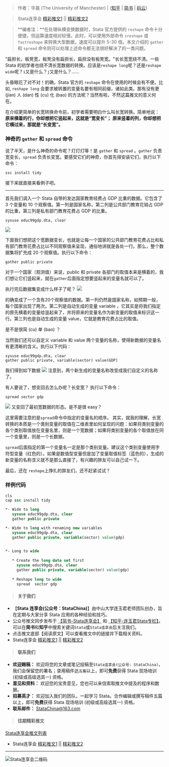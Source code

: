 
> 作者：华晨 (The University of Manchester) | ([知乎](https://zhuanlan.zhihu.com/arlion) | [简书](http://www.jianshu.com/u/69a30474ef33) | [码云](https://gitee.com/arlionn))

> Stata连享会 [精彩推文1](https://gitee.com/arlionn/stata_training/blob/master/README.md)  || [精彩推文2](https://github.com/arlionn/stata/blob/master/README.md)

> **编者注：**在处理纵横变换数据时，Stata 官方提供的 `reshape` 命令十分便捷，但运算速度相对较慢。此时，可以使用外部命令 `sreshape` 或 `fastreshape` 来转换大型数据，速度可以提升 5-30 倍。本文介绍的 `gather` 和 `spread` 命令则可以处理上述命令都无法很好解决了的一类问题。

"扁担长，板凳宽，板凳没有扁担长，扁担没有板凳宽。"长长宽宽绕不清。一些 Stata 的初学者也绕不清长宽数据的转换。应该是`reshape long`呢？还是`reshape wide`呢？`i`又是什么？`j`又是什么？……

头昏眼花了对不对！的确，Stata 官方的 `reshape` 命令在使用的时候会有不便。比如, `reshape long` 会要求被转置的变量名要有相同前缀，诸如此类。那有没有更 (jian) 人 (dan) 性 (cu) 化 (bao) 的方法呢？当然有啦，不然这篇推文的意义何在。

在介绍更简单的长宽转换命令前，初学者需要明白什么叫长宽转换。简单地说：
**原来横着的行，你却想把它竖起来，这就是“宽变长”；**
**原来竖着的列，你却想把它横过来，那就是“长变宽”。**

### 神奇的  `gather` 和 `spread` 命令

说了半天，是什么神奇的命令呢？灯灯灯等！是 `gather` 和 `spread` 。`gather` 负责宽变长，`spread` 负责长变宽。要感受它们的神奇，你首先得安装它们，执行以下命令：
```
ssc install tidy
```
接下来就直接来看例子吧。

---
首先我们调入一个 Stata 自带的发达国家教育经费占 GDP 比重的数据。它包含了 3 个变量和 10 个观察值。第一列是国家名称，第二列是公共部门教育花销占 GDP 的比重，第三列是私有部门教育花费占 GDP 的比重。
```
sysuse educ99gdp.dta, clear
```
![](http://upload-images.jianshu.io/upload_images/9797551-93cecf14d79c611b.PNG?imageMogr2/auto-orient/strip%7CimageView2/2/w/1240)

下面我们想把这个宽数据变长，也就是让每一个国家的公共部门教育花费占比和私有部门教育花费占比以不同观察值来呈现，通俗地讲就是各处一行。那么，整个数据集将扩充成 20 个观察值。执行以下命令：
```
gather public private
```
对于一个国家（观测值）来说，public 和 private 各部门的取值本来是横着的，我们想让它们竖起来，就在`gather`后面指定想要竖起来的变量名就可以了。

执行完后数据集变成什么样子了呢？
![](http://upload-images.jianshu.io/upload_images/9797551-92a010ce781eebd5.PNG?imageMogr2/auto-orient/strip%7CimageView2/2/w/1240)

的确变成了一个含有20个观察值的数据。第一列仍然是国家名称，如预期一般，每个国家出现了两次。第二列是自动生成的变量 variable ，它其实是将我们指定的原先横着的变量给竖起来了，并将原来的变量名作为新变量的取值来标识这一行。第三列也是自动生成的变量 value，它就是教育花费占比的取值。

是不是很简 (cu) 单 (bao) ？

当然我们还可以自定义 variable 和 value 两个变量的名称，使得新数据的变量名有更清晰的含义。执行以下代码：
```
sysuse educ99gdp.dta, clear
gather public private, variable(sector) value(GDP)
```
我们得到如下数据
![](http://upload-images.jianshu.io/upload_images/9797551-ffb7ed4fd1986608.PNG?imageMogr2/auto-orient/strip%7CimageView2/2/w/1240)
注意到，两个新生成的变量名称改变成我们自定义的名称了。

有人要说了，想变回去怎么办呢？长变宽？ 执行以下命令：
```
spread sector gdp
```
![](http://upload-images.jianshu.io/upload_images/9797551-eed79982adc09145.PNG?imageMogr2/auto-orient/strip%7CimageView2/2/w/1240)
又变回了最初宽数据的形态。是不是很 easy？

这里需要注意的是`spread`命令中指定的变量名的顺序。 其实，就我的理解，长宽转换的本质是一个类别变量的取值在二维表里如何呈现的问题：如果将类别变量的各个类别取值放在变量名里，则是一个宽数据；如果将类别变量的各个取值放在同一个变量里，则是一个长数据。

`spread`后面指定的第一个变量名一定是那个类别变量。建议这个类别变量使用字符型变量（红色的）。如果是数值型变量但是加了变量取值标签（蓝色的），生成的新变量的名称含义就不是那么直接了，有兴趣的胖友可以自己试一下。

最后，还在 `reshape`上挣扎的胖友们，还不赶紧试试？


### 样例代码

```stata
cls
cap ssc install tidy

*- Wide to long
   sysuse educ99gdp.dta, clear
   gather public private

*- Wide to long with renaming new variables
   sysuse educ99gdp.dta, clear
   gather public private, variable(sector) value(gdp)

   
*- Long to wide
   
   * Create the long data set first
     sysuse educ99gdp.dta, clear
     gather public private, variable(sector) value(gdp)
   
   * Reshape long to wide
     spread  sector gdp
```


>#### 关于我们

- 【**Stata 连享会(公众号：StataChina)**】由中山大学连玉君老师团队创办，旨在定期与大家分享 Stata 应用的各种经验和技巧。
- 公众号推文同步发布于 [【简书-Stata连享会】](https://www.jianshu.com/u/69a30474ef33) 和 [【知乎-连玉君Stata专栏】](https://zhuanlan.zhihu.com/arlion)。可以在**简书**和**知乎**中搜索关键词`Stata`或`Stata连享会`后关注我们。
- 点击推文底部【阅读原文】可以查看推文中的链接并下载相关资料。
- Stata连享会 [精彩推文1](https://gitee.com/arlionn/stata_training/blob/master/README.md)  || [精彩推文2](https://github.com/arlionn/stata/blob/master/README.md)

>#### 联系我们

- **欢迎赐稿：** 欢迎将您的文章或笔记投稿至`Stata连享会(公众号: StataChina)`，我们会保留您的署名；录用稿件达`五篇`以上，即可**免费**获得 Stata 现场培训 (初级或高级选其一) 资格。
- **意见和资料：** 欢迎您的宝贵意见，您也可以来信索取推文中提及的程序和数据。
- **招募英才：** 欢迎加入我们的团队，一起学习 Stata。合作编辑或撰写稿件五篇以上，即可**免费**获得 Stata 现场培训 (初级或高级选其一) 资格。
- **联系邮件：** StataChina@163.com

>#### 往期精彩推文
[Stata连享会推文列表](https://www.jianshu.com/p/de82fdc2c18a)

- Stata连享会 [精彩推文1](https://gitee.com/arlionn/stata_training/blob/master/README.md)  || [精彩推文2](https://github.com/arlionn/stata/blob/master/README.md)

---
![Stata连享会二维码](http://upload-images.jianshu.io/upload_images/7692714-487cca57dccbc571.jpg?imageMogr2/auto-orient/strip%7CimageView2/2/w/1240 "扫码关注 Stata 连享会")
